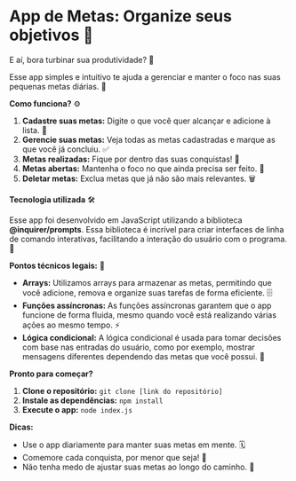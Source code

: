 # App de Metas: Organize seus objetivos 🚀

E aí, bora turbinar sua produtividade? 💪

Esse app simples e intuitivo te ajuda a gerenciar e manter o foco nas suas pequenas metas diárias. 🎯

**Como funciona?** ⚙️

1. **Cadastre suas metas:** Digite o que você quer alcançar e adicione à lista. 📝
2. **Gerencie suas metas:** Veja todas as metas cadastradas e marque as que você já concluiu. ✅
3. **Metas realizadas:**  Fique por dentro das suas conquistas! 🤩
4. **Metas abertas:** Mantenha o foco no que ainda precisa ser feito. 👀
5. **Deletar metas:**  Exclua metas que já não são mais relevantes. 🗑️

**Tecnologia utilizada** 🛠️

Esse app foi desenvolvido em JavaScript utilizando a biblioteca **@inquirer/prompts**. Essa biblioteca é incrível para criar interfaces de linha de comando interativas, facilitando a interação do usuário com o programa. 🤩

**Pontos técnicos legais:** 🧐

* **Arrays:** Utilizamos arrays para armazenar as metas, permitindo que você adicione, remova e organize suas tarefas de forma eficiente. 🗄️
* **Funções assíncronas:** As funções assíncronas garantem que o app funcione de forma fluida, mesmo quando você está realizando várias ações ao mesmo tempo. ⚡
* **Lógica condicional:** A lógica condicional é usada para tomar decisões com base nas entradas do usuário, como por exemplo, mostrar mensagens diferentes dependendo das metas que você possui. 🤔 

**Pronto para começar?**

1. **Clone o repositório:**  `git clone [link do repositório]`
2. **Instale as dependências:** `npm install`
3. **Execute o app:** `node index.js`

**Dicas:**

* Use o app diariamente para manter suas metas em mente. 🗓️
* Comemore cada conquista, por menor que seja! 🎉
* Não tenha medo de ajustar suas metas ao longo do caminho. 🔄
